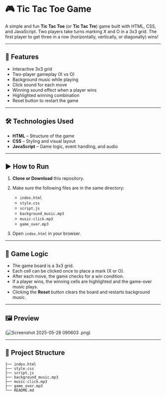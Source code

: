 # 🎮 Tic Tac Toe Game

A simple and fun **Tic Tac Toe** (or **Tic Tac Tre**) game built with HTML, CSS, and JavaScript. Two players take turns marking X and O in a 3x3 grid. The first player to get three in a row (horizontally, vertically, or diagonally) wins!

---

## 📌 Features

- Interactive 3x3 grid
- Two-player gameplay (X vs O)
- Background music while playing
- Click sound for each move
- Winning sound effect when a player wins
- Highlighted winning combination
- Reset button to restart the game

---

## 🛠️ Technologies Used

- **HTML** – Structure of the game
- **CSS** – Styling and visual layout
- **JavaScript** – Game logic, event handling, and audio

---

## ▶️ How to Run

1. **Clone or Download** this repository.

2. Make sure the following files are in the same directory:
   - `index.html`
   - `style.css`
   - `script.js`
   - `background_music.mp3`
   - `music-click.mp3`
   - `game_over.mp3`

3. Open `index.html` in your browser.

---

## 🧠 Game Logic

- The game board is a 3x3 grid.
- Each cell can be clicked once to place a mark (X or O).
- After each move, the game checks for a win condition.
- If a player wins, the winning cells are highlighted and the game-over music plays.
- Clicking the **Reset** button clears the board and restarts background music.

---

## 🖼️ Preview

(![Screenshot 2025-05-28 090603](https://github.com/user-attachments/assets/3931ace1-180d-4be8-be76-7e5a0537eb3b)
.png)

---

## 📂 Project Structure
```tic-tac-toe/
├── index.html
├── style.css
├── script.js
├── background_music.mp3
├── music-click.mp3
├── game_over.mp3
└── README.md
```

